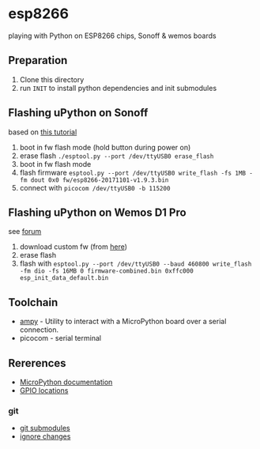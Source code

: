 # esp8266
playing with Python on ESP8266 chips, Sonoff &amp; wemos boards



## Preparation
1. Clone this directory
2. run `INIT` to install python dependencies and init submodules




## Flashing uPython on Sonoff

based on [this tutorial](https://medium.com/cloud4rpi/getting-micropython-on-a-sonoff-smart-switch-1df6c071720a)

1. boot in fw flash mode (hold button during power on)
2. erase flash  `./esptool.py --port /dev/ttyUSB0 erase_flash`
3. boot in fw flash mode
4. flash firmware `esptool.py --port /dev/ttyUSB0 write_flash -fs 1MB -fm dout 0x0 fw/esp8266-20171101-v1.9.3.bin`
5. connect with `picocom /dev/ttyUSB0 -b 115200`


## Flashing uPython on Wemos D1 Pro

see [forum](https://forum.micropython.org/viewtopic.php?f=16&t=2827&start=30#p19737)

1. download custom fw (from [here](https://github.com/micropython/micropython/files/1764650/MicroPython-Firmware-esp8266.zip))
2. erase flash
3. flash with `esptool.py --port /dev/ttyUSB0 --baud 460800 write_flash -fm dio -fs 16MB 0 firmware-combined.bin 0xffc000 esp_init_data_default.bin`


## Toolchain 

* [ampy](https://github.com/adafruit/ampy) - Utility to interact with a MicroPython board over a serial connection.
* picocom - serial terminal

## Rererences

* [MicroPython documentation](https://docs.micropython.org/en/latest/esp8266/index.html)
* [GPIO locations](https://github.com/arendst/Sonoff-Tasmota/wiki/GPIO-Locations)

### git
 * [git submodules](https://stackoverflow.com/questions/2140985/how-to-set-up-a-git-project-to-use-an-external-repo-submodule)
 * [ignore changes](https://content.pivotal.io/blog/ignoring-tracked-files-in-git)
